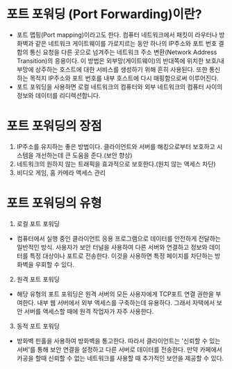 # 포트 포워딩 (Port Forwarding)이란?
- 포트 맵핑(Port mapping)이라고도 한다. 컴퓨터 네트워크에서 패킷이 라우터나 방화벽과 같은 네트워크 게이트웨이를 가로지르는 동안 하나의 IP주소와 포트 번호 결합의 통신 요청을 다른 곳으로 넘겨주는 네트워크 주소 변환(Network Address Transition)의 응용이다. 이 방법은 외부망(게이트웨이)의 반대쪽에 위치한 보호/내부망에 상주하는 호스트에 대한 서비스를 생성하기 위해 흔히 사용된다. 또한 통신하는 목적지 IP주소와 포트 번호를 내부 호스트에 다시 매핑함으로써 이루어진다.
- 포트 포워딩을 사용하면 로컬 네트워크의 컴퓨터와 외부 네트워크의 컴퓨터 사이의 정보와 데이터를 리디렉션합니다.



# 포트 포워딩의 장점

1. IP주소를 유지하는 좋은 방법이다. 클라이언트와 서버를 해킹으로부터 보호하고 시스템을 개선하는데 큰 도움을 준다.(보안 향상)
2. 네트워크의 원하지 않는 트래픽을 효과적으로 보호한다.(원치 않는 액세스 차단)
3. 비디오 게임, 홈 카메라 액세스 관리


# 포트 포워딩의 유형

1. 로컬 포트 포워딩
- 컴퓨터에서 실행 중인 클라이언트 응용 프로그램으로 데이터를 안전하게 전달하는 일반적인 방식. 사용자가 보안 터널을 사용하여 다른 서버와 연결하고 정보와 데이터를 특정 대상이나 포트로 전송한다. 이것을 사용하면 특정 페이지를 차단하는 방화벽을 우회할 수 있다.

2. 원격 포트 포워딩
- 해당 유형의 포트 포워딩은 원격 서버의 모든 사용자에게 TCP포트 연결 권한을 부여한다. 내부 웹 서버에서 외부 액세스를 구축하는데 유용하다. 그래서 자택에서 보안 서버를 액세스할 때에 원격 작업자가 자주 사용한다.

3. 동적 포트 포워딩
- 방화벽 핀홀을 사용하여 방화벽을 통고한다. 따라서 클라이언트는 '신뢰할 수 있는 서버'를 통해 보안 연결을 설정하고 다른 서버로 데이터를 전송한다. 만약 카페에서 카공을 할때 신뢰할 수 없는 네트워크를 사용할 때 추가적인 보안을 제공할 수 있다.

